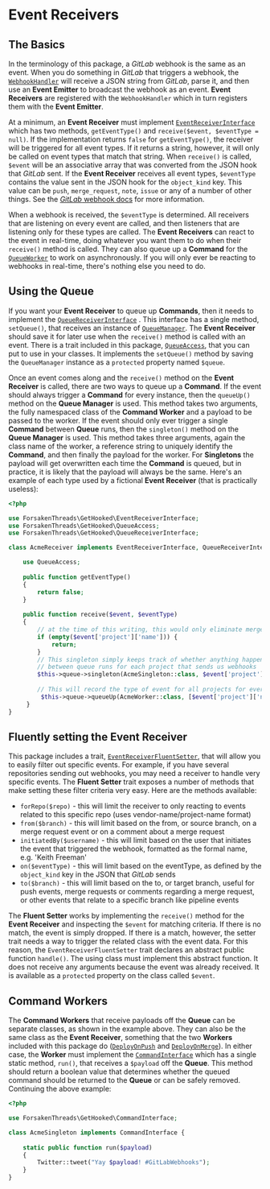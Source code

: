 # **Event Receivers**

## The Basics

In the terminology of this package, a *GitLab* webhook is the same as an event.  When you do something in *GitLab* that triggers a webhook, the [`WebhookHandler`](./src/WebhookHandler.php) will receive a JSON string from *GitLab*, parse it, and then use an **Event Emitter** to broadcast the webhook as an event.  **Event Receivers** are registered with the `WebhookHandler` which in turn registers them with the **Event Emitter**.

At a minimum, an **Event Receiver** must implement [`EventReceiverInterface`](./src/EventReceiverInterface.php) which has two methods, `getEventType()` and `receive($event, $eventType = null)`.  If the implementation returns `false` for `getEventType()`, the receiver will be triggered for all event types.  If it returns a string, however, it will only be called on event types that match that string.  When `receive()` is called, `$event` will be an associative array that was converted from the JSON hook that *GitLab* sent.  If the **Event Receiver** receives all event types, `$eventType` contains the value sent in the JSON hook for the `object_kind` key.  This value can be `push`, `merge_request`, `note`, `issue` or any of a number of other things. See the [*GitLab* webhook docs](https://gitlab.com/help/web_hooks/web_hooks) for more information.

When a webhook is received, the `$eventType` is determined.  All receivers that are listening on every event are called, and then listeners that are listening only for these types are called.  The **Event Receivers** can react to the event in real-time, doing whatever you want them to do when their `receive()` method is called.  They can also queue up a **Command** for the [`QueueWorker`](./src/QueueWorker.php) to work on asynchronously.  If you will only ever be reacting to webhooks in real-time, there's nothing else you need to do.

## Using the **Queue**

If you want your **Event Receiver** to queue up **Commands**, then it needs to implement the [`QueueReceiverInterface`](./src/QueueReceiverInterface.php) .  This interface has a single method, `setQueue()`, that receives an instance of [`QueueManager`](./src/QueueManager.php).  The **Event Receiver** should save it for later use when the `receive()` method is called with an event.  There is a trait included in this package, [`QueueAccess`](./src/QueueAccess.php), that you can put to use in your classes.  It implements the `setQueue()` method by saving the `QueueManager` instance as a `protected` property named `$queue`.

Once an event comes along and the `receive()` method on the **Event Receiver** is called, there are two ways to queue up a **Command**.  If the event should always trigger a **Command** for every instance, then the `queueUp()` method on the **Queue Manager** is used.  This method takes two arguments, the fully namespaced class of the **Command Worker** and a payload to be passed to the worker.  If the event should only ever trigger a single **Command** between **Queue** runs, then the `singleton()` method on the **Queue Manager** is used.  This method takes three arguments, again the class name of the worker, a reference string to uniquely identify the **Command**, and then finally the payload for the worker.  For **Singletons** the payload will get overwritten each time the **Command** is queued, but in practice, it is likely that the payload will always be the same.  Here's an example of each type used by a fictional **Event Receiver** (that is practically useless):

```php
<?php

use ForsakenThreads\GetHooked\EventReceiverInterface;
use ForsakenThreads\GetHooked\QueueAccess;
use ForsakenThreads\GetHooked\QueueReceiverInterface;

class AcmeReceiver implements EventReceiverInterface, QueueReceiverInterface {

    use QueueAccess;
    
    public function getEventType()
    {
        return false;
    }
    
    public function receive($event, $eventType)
    {
        // at the time of this writing, this would only eliminate merge request events
        if (empty($event['project']['name'])) {
            return;
        }
        // This singleton simply keeps track of whether anything happens
        // between queue runs for each project that sends us webhooks
        $this->queue->singleton(AcmeSingleton::class, $event['project']['name'], 'something happened to ' . $event['project']['name']);
        
        // This will record the type of event for all projects for every event 
         $this->queue->queueUp(AcmeWorker::class, [$event['project']['name'] => $eventType]);
     }
}
```

## Fluently setting the **Event Receiver**

This package includes a trait, [`EventReceiverFluentSetter`](./src/EventReceiverFluentSetter.php), that will allow you to easily filter out specific events.  For example, if you have several repositories sending out webhooks, you may need a receiver to handle very specific events.  The **Fluent Setter** trait exposes a number of methods that make setting these filter criteria very easy.  Here are the methods available:
* `forRepo($repo)` - this will limit the receiver to only reacting to events related to this specific repo (uses vendor-name/project-name format)
* `from($branch)` - this will limit based on the from, or source branch, on a merge request event or on a comment about a merge request
* `initiatedBy($username)` - this will limit based on the user that initiates the event that triggered the webhook, formatted as the formal name, e.g. 'Keith Freeman'
* `on($eventType)` - this will limit based on the eventType, as defined by the `object_kind` key in the JSON that *GitLab* sends
* `to($branch)` - this will limit based on the to, or target branch, useful for push events, merge requests or comments regarding a merge request, or other events that relate to a specific branch like pipeline events

The **Fluent Setter** works by implementing the `receive()` method for the **Event Receiver** and inspecting the `$event` for matching criteria.  If there is no match, the event is simply dropped.  If there is a match, however, the setter trait needs a way to trigger the related class with the event data.  For this reason, the `EventReceiverFluentSetter` trait declares an abstract public function `handle()`.  The using class must implement this abstract function.  It does not receive any arguments because the event was already received.  It is available as a `protected` property on the class called `$event`.

## **Command Workers**

The **Command Workers** that receive payloads off the **Queue** can be separate classes, as shown in the example above.  They can also be the same class as the **Event Receiver**, something that the two **Workers** included with this package do ([`DeployOnPush`](./src/DeployOnPush.php) and [`DeployOnMerge`](./src/DeployOnMerge.php)).  In either case, the **Worker** must implement the [`CommandInterface`](./src/CommandInterface.php) which has a single static method, `run()`, that receives a `$payload` off the **Queue**.  This method should return a boolean value that determines whether the queued command should be returned to the **Queue** or can be safely removed.  Continuing the above example:
 
```php
<?php

use ForsakenThreads\GetHooked\CommandInterface;

class AcmeSingleton implements CommandInterface {
 
    static public function run($payload)
    {
        Twitter::tweet("Yay $payload! #GitLabWebhooks");
    }
}
```